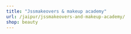 ```yaml
---
title: "Jssmakeovers & makeup academy"
url: /jaipur/jssmakeovers-and-makeup-academy/
shop: beauty
---
```

